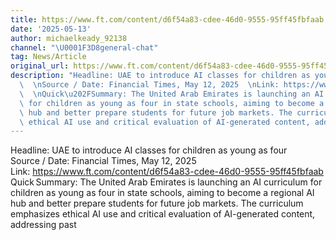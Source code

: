 ```yaml
---
title: https://www.ft.com/content/d6f54a83-cdee-46d0-9555-95ff45fbfaab
date: '2025-05-13'
author: michaelkeady_92138
channel: "\U0001F3D8general-chat"
tag: News/Article
original_url: https://www.ft.com/content/d6f54a83-cdee-46d0-9555-95ff45fbfaab
description: "Headline: UAE to introduce AI classes for children as young as four\
  \  \nSource / Date: Financial Times, May 12, 2025  \nLink: https://www.ft.com/content/d6f54a83-cdee-46d0-9555-95ff45fbfaab\
  \  \nQuick\u202FSummary: The United Arab Emirates is launching an AI curriculum\
  \ for children as young as four in state schools, aiming to become a regional AI\
  \ hub and better prepare students for future job markets. The curriculum emphasizes\
  \ ethical AI use and critical evaluation of AI-generated content, addressing past "
---
```


Headline: UAE to introduce AI classes for children as young as four  
Source / Date: Financial Times, May 12, 2025  
Link: https://www.ft.com/content/d6f54a83-cdee-46d0-9555-95ff45fbfaab  
Quick Summary: The United Arab Emirates is launching an AI curriculum for children as young as four in state schools, aiming to become a regional AI hub and better prepare students for future job markets. The curriculum emphasizes ethical AI use and critical evaluation of AI-generated content, addressing past 